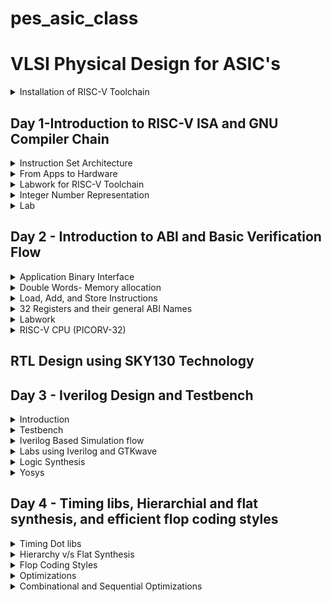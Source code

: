 # pes_asic_class
# VLSI Physical Design for ASIC's
<details>
<summary>Installation of RISC-V Toolchain</summary>

https://github.com/kunalg123/riscv_workshop_collaterals/blob/master/run.sh

- Execute the commands in run.sh
- See that the gcc version on your system is of version 12
If not an error of this kind be found:
![image](https://github.com/ani171/pes_asic_class/assets/97838595/32c1802e-9b05-4248-b3b3-f06a9f6188b7)
```
sudo apt upgrade
sudo apt install build-essential
sudo apt -y install gcc-12 g++-12
sudo update-alternatives --install /usr/bin/gcc gcc /usr/bin/gcc-12 12
sudo update-alternatives --install /usr/bin/g++ g++ /usr/bin/g++-12 12
sudo update-alternatives --config gcc
sudo update-alternatives --config g++
gcc --version; g++ --version
```
The above commands will update your gcc to version 12. To check for successful installation run the below command and the output will be shown as depicted below
```
riscv64-unknown-elf-gcc --version
```
![image](https://github.com/ani171/pes_asic_class/assets/97838595/c7b66c97-cca2-4393-983d-ea63087f87e4)
</details>

## Day 1-Introduction  to RISC-V ISA and GNU Compiler Chain

<details>
<summary>Instruction Set Architecture</summary>
Instruction set architecture or computer architecture is an abstract model of the computer that defines how the CPU is controlled by the software. It acts as an interface between languages like C, C++, Java, and the hardware. The type of instructions depends on the type of hardware.
</details>

<details> 
<summary> From Apps to Hardware </summary>
Application software ---> System software ---> Hardware <br>

- System Software converts application software into binary language
- It has three major parts:
	- Operating system
	- Compiler
	- Assembler
- The operating system acts on small functions present in C, C++, Java, or any other language codes and gives it to the Compiler which in turn generates the .exe file which has all the Instructions. The .exe file is fed into the assembler, which generates the Machine Language code through which hardware can be implemented
	
### Type of Instructions
- Pseudo Instructions
- Base Integer Instructions(RV64I)
- Multiply Extension(RV64M)
- Single and Double precision floating point Extension(RV64F and RV64D)

#### Application Binary Interface
These are the keywords through which programmers can access the registers of RISC-V. They are basically the **System functions** associated with the RISC-V registers
</details>

<details> 
<summary>Labwork for RISC-V Toolchain </summary>
	
Write a program to calculate the sum of numbers from 1 to n
```
#include <stdio.h>
int main(){
  int i,sum=0,n=10;
  for(i=1;i<=n;i++){
    sum=sum+i;
  }
printf("Sum of numbers from 1 to %d is %d",n,sum);
}
```
- To execute the above type in the following commands
```
gcc sum.c
./a.out
```
- To display the code present in the .c file
```
cat sum.c
```
- To compile the C language code using RISC-V Compiler
  1. O1 optimization
```
riscv64-unknown-elf-gcc -O1 -mabi=lb64 -march=rv64i -o sum.o sum.c
```
  2. Ofast optimization
```
riscv64-unknown-elf-gcc -Ofast -mabi=lb64 -march=rv64i -o sum.o sum.c
```
![image](https://github.com/ani171/pes_asic_class/assets/97838595/1435199c-922a-48e0-9bb8-3e160ff67580)
If there is an error found as above, use the following commands and then re-run the compilation command
```
vim ~/.bashrc
export PATH=~/riscv_toolchain/riscv64-unknown-elf-gcc-8.3.0-2019.08.0-x86_64-linux-ubuntu14/bin:$PATH
export PATH=~/riscv_toolchain/riscv64-unknown-elf-gcc-8.3.0-2019.08.0-x86_64-linux-ubuntu14/riscv64-unknown-elf/bin:$PATH
```
- To view the assembly-level code for the C program, which is compiled using RISC-V
```
riscv64-unknown-elf-objdump -d sum.o
riscv64-unknown-elf-objdump -d sum.o | less
```
- Output using O1 Optimization
![image](https://github.com/ani171/pes_asic_class/assets/97838595/2af6308f-5950-4241-bb34-4c366e2148b2)
- Output using Ofast optimization
![image](https://github.com/ani171/pes_asic_class/assets/97838595/a3a17aff-e47a-4db7-ad7a-350895097c8f)

#### Spike stimulation and debugging
```
spike pk sum.o
spike -d pk sum.o
```
The above command is used for debugging
![image](https://github.com/ani171/pes_asic_class/assets/97838595/2750abef-9d28-4641-bab4-f8c1c0d43309)
- Click on ENTER to show the first line and ENTER to show successive lines
- Click on q to quit the debug process
</details>

<details>
<summary>Integer Number Representation</summary>
- Unsigned numbers: are just like integers but they don't have a + or - sign associated with them.<br>
  Range: [0, (2^n)-1 ]<br>
- Signed numbers: These are a set of both positive and negative numbers
  Range : [0, 2^(n-1)-1] to [-1 to 2^(n-1)] <br>
  To represent negative numbers in binary 2's complement methodology is used.
</details>
<details>
	
<summary>Lab</summary>

- Write a C program that shows the maximum and minimum values of "n" bit unsigned numbers
  Considering n=64 here
```
#include <stdio.h>
#include <math.h>
int main(){
  int n=64;
	unsigned long long int max = (unsigned long long int) (pow(2,n) -1);
	unsigned long long int min = (unsigned long long int) (pow(2,n) *(-1));
	printf("Minimum value is %llu\n",min);
	printf("Maximum value is %llu\n",max);
	return 0;
}
```
![image](https://github.com/ani171/pes_asic_class/assets/97838595/c627c451-4da5-4039-aec1-d9cfb5ac89d3)

- Write a C program that shows the maximum and minimum values of "n" bit signed numbers
```
#include <stdio.h>
#include <math.h>

int main(){
	int n=64;
	long long int max = (long long int) (pow(2,n-1) -1);
	long long int min = (long long int) (pow(2,n-1) *(-1));
	printf("Minimum value is %lld\n",min);
	printf("Max value is %lld\n",max);
	return 0;
}
```
![image](https://github.com/ani171/pes_asic_class/assets/97838595/7fad8130-2427-4101-93ed-4d95eba6a14b)
</details>

## Day 2 - Introduction to ABI and Basic Verification Flow

<details>
<summary>Application Binary Interface</summary>
- An Application Binary Interface is the interface between two binary program module programs allowing them to work together. It defines the interface between two software components or systems that are written in different programming languages, compiled by different compilers, or running on different hardware architectures.<br>
- ABI defines how your code is stored inside the library file so that any program using your library can locate the desired function and execute it.
</details>
<details>

<summary>Double Words- Memory allocation</summary>
Architecture can also be divided into two types based on the process of loading memory. Memory can be loaded in two ways <br>
1. Little Endian: Here, the least significant byte is at the lowest memory address, and the most significant byte is at the highest memory address.<br>
2. Big Endian: Here, the most significant byte is at the lowest memory address, and the least significant byte is at the highest memory address.

![image](https://github.com/ani171/pes_asic_class/assets/97838595/2745c597-e8d1-4ff9-8a52-a7001e178130)
</details>
<details>
<summary>Load, Add, and Store Instructions</summary>

- Load Instruction
Considering the instruction ```ld x8,16(x23)```
![image](https://github.com/ani171/pes_asic_class/assets/97838595/775631b4-8e05-4194-ad01-27c17ee5ccda)

  - Here ld represents the loading of double-word
  - x8 is the destination register
  - x23 is the source register which has the base address
  - 16 is the offset which is added to the base address
  - The base address and the offset are added to generate the Physical Address
  - The content of the physical address is accessed and now loaded to the destination register i.e. x8 in here

- Add Instruction
![image](https://github.com/ani171/pes_asic_class/assets/97838595/afc0bd1f-49a2-4d6b-8b4a-77f1770cf20a)
Instruction: ``` add x8,x24,x8```
  - Here add represents a normal adding arithmetic operation
  - x8 is the destination register
  - x24 is the source register 1
  - x8 is the source register 2
</details>
<details>
	
<summary>32 Registers and their general ABI Names</summary>

Through the ABI names, we reserve some of these registers for certain purposes
![image](https://github.com/ani171/pes_asic_class/assets/97838595/3c47998d-33da-4a49-badd-6f3d99dafb29)
</details>
<details>
<summary>Labwork</summary>

Using ABI Function calls (re-writing C program using ASM language)
C program- .c file
```
#include <stdio.h>

extern int load(int x, int y);

int main()
{
  int result = 0;
  int count = 9;
  result = load(0x0, count+1);
  printf("Sum of numbers from 1 to 9 is %d\n", result);
}
```
Assembly file - .s file
```
.section .text
.global load
.type load, @function

load:

add a4, a0, zero
add a2, a0, a1
add a3, a0, zero

loop:

add a4, a3, a4
addi a3, a3, 1
blt a3, a2, loop
add a0, a4, zero
ret
```
Compile the above using
```
riscv64-unknown-elf-gcc -Ofat -mabi=lp64 -march=rv64i -o custom1to9.o custom1to9.c load.S
```
![image](https://github.com/ani171/pes_asic_class/assets/97838595/f2edf713-44dd-49fc-92c8-868112046471)
To get the assembly-level code

```
riscv64-unknown-elf-objdump -d custom1to9.o |less
```
![image](https://github.com/ani171/pes_asic_class/assets/97838595/a3b0636e-e4be-47e1-862b-ee46dffbd770)
</details>
<details>
<summary>RISC-V CPU (PICORV-32)</summary>
	
PicoRV-32 is a size-optimized RISC-V CPU Core that implements the RISC-V RV32IMC Instruction Set.
![image](https://github.com/ani171/pes_asic_class/assets/97838595/d06a8c6d-7546-4cae-b99b-0e137a259294)
![image](https://github.com/ani171/pes_asic_class/assets/97838595/3f26df7d-57bd-4d96-ae8d-b56f851bce32)
</details>

## RTL Design using SKY130 Technology

## Day 3 - Iverilog Design and Testbench
<details>
<summary>Introduction</summary>
- RTL Design is checked for adherence to the spec by simulating the design
- Simulator (Iverlog in here) is a tool used for checking the design ( set of Verilog codes in here)
- Working of Simulator: The Simulator looks for changes in the input signal and evaluates the output. If the input values are changed, only then they are reflected in the changes in output values
</details>
<details>
<summary>Testbench</summary> 
	
- Testbench is an environment used to verify the correctness or soundness of a design or model.
- TestBench does not have any primary inputs or outputs
![image](https://github.com/ani171/pes_asic_class/assets/97838595/726e3f71-c496-464b-9919-841548fe23de)
</details>
<details>
<summary>Iverilog Based Simulation flow</summary>
	
- vcd file: A Value Change Dump file stores all the information about value changes in the simulator
- GTKwave: It is a software, used as a simulation tool to verify the Verilog design code through a testbench.
 	```
	sudo apt install gtkwave
  	```
![image](https://github.com/ani171/pes_asic_class/assets/97838595/c95028f6-66a5-49a6-a165-3a7bdd3310ba)
</details>
<details>
<summary>Labs using Iverilog and GTKwave</summary>
	
```
mkdir VLSI
cd VLSI
git clone https://github.com/kunalg123/sky130RTLDesignAndSynthesisWorkshop.git
```
![image](https://github.com/ani171/pes_asic_class/assets/97838595/ade39e4f-d2ca-447f-9121-0a3d6d4f4dd1)
- The library files are stored in my_lib
- All the Verilog models of the standard cells are present in verilog_model
![image](https://github.com/ani171/pes_asic_class/assets/97838595/c18d9a86-b938-4f9c-a201-9b7c05d570f4)
- verilog_files has all the source files and testbench files of the required standard cells ( has the design files)
- for every file for example good_mux.v file there is a **tb_**good_mux.v file. We can see a one-to-one mapping between the Verilog Design file and it's testbench file
- Load both the design source file and testbench file into the verilog simulator (iverilog in here) `iverilog good_mux.v tb_good_mux.v`.
- An `a.out` file is created.
![image](https://github.com/ani171/pes_asic_class/assets/97838595/5e2251e6-bb07-4790-aa2c-28ff9905ba71)
- On executing this file `./a.out` an VCD file is dumped out of the simulator
- Loading the file into GTKwave using the command `gtkwave tb_good_mux.vcd`
![image](https://github.com/ani171/pes_asic_class/assets/97838595/227e9d60-e736-40b9-ba23-7ca7f51c0845)<br>
![image](https://github.com/ani171/pes_asic_class/assets/97838595/f77735ab-5559-47e7-b96f-d399c9a861e5)
<br>
- For looking into the file structure `gvim tb_good_mux.v -o good_mux.v`

![image](https://github.com/ani171/pes_asic_class/assets/97838595/b7f938c7-7768-43fb-9aee-45a600758255)

</details>
<details>
<summary>Logic Synthesis</summary>
	
- RTL Design: Behavioural representation of the required specification
-  .lib: Collection of logical modules
-  Synthesizer: Tool used for converting RTL to netlist
-  Netlist: Representation of design in the form of standard cells present in .lib
![image](https://github.com/ani171/pes_asic_class/assets/97838595/2150b1cf-e724-42a7-ac34-4879fcc3c298)
<br>
**Need of different flavors of gates**
- Combinational logic (Propagation Delay) determines the maximum speed of operation of the digital logic circuit
- T_clock > T_pd + T_cq + T_setup
- To achieve maximum clock frequency, for better performance the delays should be as minimum as possible. This would mean that only faster cells are sufficient
- But to ensure that there are no hold delay issues, gates are required to work slowly, creating a contractionary requirement
- Therefore, for better performance fast cells are used  while to avoid hold-time delays slow cells are used.
<br>
**Fast Cells v/s Slow Cells**
- Fast Cells
	- Fast cells use wider transistors to enable higher current carrying capacity. This allows for quicker charging and discharging of capacitive loads, resulting in faster signal transitions.
 	- Wider transistors generally consume more power compared to narrower ones due to the increased current flow and larger gate capacitance.
	- While faster cells offer improved performance, they might have larger silicon area requirements due to the increased number of transistors. Additionally, they might be more susceptible to issues like noise and power consumption.

- Slow Cells
	- Slow cells use narrower transistors to reduce power consumption and minimize power dissipation.
	- Narrower transistors consume less power due to their lower current carrying capacity and reduced gate capacitance.
	- While slower cells consume less power, they might operate at lower clock frequencies and have longer signal propagation delays. This can impact their ability to process data quickly.

- The choice between faster and slower cells depends on the specific requirements of the digital logic circuit's application. Designers often need to strike a balance between performance, power consumption, and area constraints.
</details>
<details>
<summary>Yosys</summary>
	
- Yosys is a framework for Verilog RTL Synthesis.
![image](https://github.com/ani171/pes_asic_class/assets/97838595/09ce7b51-d138-40e2-9716-923632c49efc)
<br>

**Installation of Yosys**
```
git clone https://github.com/YosysHQ/yosys.git
cd yosys
sudo apt install make
sudo apt-get update
sudo apt-get install build-essential clang bison flex  libreadline-dev gawk tcl-dev libffi-dev git  graphviz xdot pkg-config python3 libboost-system-dev libboost-python-dev libboost-filesystem-dev zlib1g-dev
make config-gcc
make
sudo make install
```
- To invoke Yosys
```
cd VLSI/sky130RTLDesignAndSynthesisWorkshop/verilog_files
yosys
```
![image](https://github.com/ani171/pes_asic_class/assets/97838595/0ae756d0-5cd1-46b6-8ce6-ee3ee438f4bb)

- To read the library
`read_liberty -lib ../lib/sky130_fd_sc_hd__tt_025C_1v80.lib`
![image](https://github.com/ani171/pes_asic_class/assets/97838595/8e4c9558-68da-469c-a4cf-d3d8d83ea1b5)

- To read the design file
`read_verilog good_mux.v`
![image](https://github.com/ani171/pes_asic_class/assets/97838595/4def5432-1f87-4411-9955-6b88da86c445)

- For synthesizing the module
`synth -top good_mux`
![image](https://github.com/ani171/pes_asic_class/assets/97838595/253347a1-65f9-4889-8e2d-e5ab7c8aa950)

- For realizing the logic in the verilog file
`abc -liberty ../lib/sky130_fd_sc_hd__tt_025C_1v80.lib`
![image](https://github.com/ani171/pes_asic_class/assets/97838595/3d8047da-02ef-4e02-a837-a7e79a434090)
	- Number of input signals, output signals and internal signals can be known through above

- To get the graphical version of the realized logic `show`
	-The mux is completely realised in the form of sky130 library cells.
![image](https://github.com/ani171/pes_asic_class/assets/97838595/32f85e16-8411-46c0-a3ab-d64b2658931a)

- To write netlist
```
write_verilog good_mux_netlist.v
!gvim good_mux_netlist.v
```
![image](https://github.com/ani171/pes_asic_class/assets/97838595/98495445-304b-4f7f-9d30-598f7f1fa380)
<br>
![image](https://github.com/ani171/pes_asic_class/assets/97838595/87cf80a8-b7e4-4fd7-8e50-16237068ebec)

- To get a simplified version
```
write_verilog -noattr good_mux_netlist.v
!gvim good_mux_netlist.v
```
![image](https://github.com/ani171/pes_asic_class/assets/97838595/8a32b3ef-aa6f-4e2e-a29f-2f3658b909f8)
<br>
![image](https://github.com/ani171/pes_asic_class/assets/97838595/4387c026-5906-4dee-b7bd-51c4bf0c3f44)
</details>

## Day 4 - Timing libs, Hierarchial and flat synthesis, and efficient flop coding styles

<details>
<summary>Timing Dot libs</summary>

- .lib files
	- To view the contents of .lib file
 	`gvim ../lib/sky130_fd_sc_hd__tt_025C_1v80.lib`
![image](https://github.com/ani171/pes_asic_class/assets/97838595/c1f769f2-57e7-45ca-9863-6f028774fe6c)
	- .lib files are used in digital circuit design to provide detailed information about the timing, power, and other characteristics of standard cells. 
	- In the first line i.e. library("sky130_fd_sc_hd__tt_025C_1v80")
 		- Libraries can be slow, fast, or typical. Here `tt` stands for typical. The term typical (abbreviated as "tt") refers to the standard or average performance characteristics of a component or circuit under normal operating conditions.
		- `025C` refers to the temperature at which the library's characteristics are specified.
		- `1v80` is a representation of the supply voltage in volts. This voltage level serves as a reference point for understanding the circuit's behavior and performance under that specific operating voltage.
		- `sc` represents standard cells signifies that the library contains standard cell information and characteristics for use in circuit design.
</details>

<details>
<summary>Hierarchy v/s Flat Synthesis</summary>
	
For synthesizing the module we used the command, `synth -top good_mux`. Now to know what type of synthesis is taking place `mutiple_modules.v` module is used.
![image](https://github.com/ani171/pes_asic_class/assets/97838595/1c920aeb-cb77-415c-ae42-eefa2a3c9b0b)
![image](https://github.com/ani171/pes_asic_class/assets/97838595/39fa3e97-3be6-427d-82e1-7a4da0dee4c9)

- There are two sub-modules
	1. AND Gate
	2. OR Gate
- The module `multiple_modules`, is instantiated sub-module 1 and 2
- As per the module, the gate-level logic would be as below
![image](https://github.com/ani171/pes_asic_class/assets/97838595/55e09864-a78c-40f3-9d73-c0924cfe4901)
- But after synthesis
```
yosys
read_liberty -lib ../lib/sky130_fd_sc_hd__tt_025C_1v80.v
read_verilog mutiple_modules.v
synth -top multiple_modules
abc -liberty ../lib/sky130_fd_sc_hd__tt_025C_1v80.lib
show multiple_modules
```
![image](https://github.com/ani171/pes_asic_class/assets/97838595/f5c349d1-06ad-4e9f-90c4-ca277e2f13f9)
![image](https://github.com/ani171/pes_asic_class/assets/97838595/8807189d-1848-41be-a47c-76bf29e67f8e)
- This above synthesized is of hierarchical form
- To get the netlist
```
write_verilog -noattr multiple_modules_hier.v
!gvim multiple_modules_hier.v
```
![image](https://github.com/ani171/pes_asic_class/assets/97838595/baa7f6be-4981-41a6-885f-3eb27e441929)
- A NAND Implementation is seen, here.
<br>
Stacked PMOS Circuits<br>
- Stacked PMOS NOR requires multiple transistors to be stacked vertically, which leads to a more complex manufacturing process. This complexity can result in lower yields and higher manufacturing costs.<br>
- The stacked PMOS architecture tends to occupy more space compared to other memory cell configurations. This larger cell size translates to a lower storage density<br>
- Due to its larger cell size, stacked PMOS NOR flash has a lower bit density, meaning you can store fewer bits in the same area compared to other architectures like NAND<br>
-  PMOS transistors are constructed using a p-type semiconductor for the channel region, and their carrier mobility tends to be lower than that of NMOS transistors, which use an n-type semiconductor for the channel. Due to the lower carrier mobility of PMOS transistors compared to NMOS transistors, stacked PMOS NOR flash memory cells might experience slower switching speeds, contributing to slower overall memory performance and longer access times.<br>

```
write_verilog -noattr multiple_modules_flat.v
!gvim multiple_modules_flat.v
```

![image](https://github.com/ani171/pes_asic_class/assets/97838595/3f303820-31c7-484c-9725-2d80f1529828)

- Directly the AND and OR Gate are instantiated.<br>

##### Hierarchial Synthesis
In hierarchical synthesis, the design is organized into a hierarchy of modules, with each module representing a functional block or sub-component. Each module is synthesized independently, and then these synthesized modules are connected together to form the complete design.<br>
- Advantages<br>
	- Encourages modular design, making it easier to manage and maintain complex designs.<br>
	- Supports the reuse of modules, as synthesized blocks can be used in multiple designs.<br>
	- Enables concurrent development and optimization of different modules.<br>
	- Can help manage complexity and reduce the size of intermediate files.<br>
- Disadvantages<br>
	- Introduces the challenge of correctly integrating modules and ensuring proper connectivity.<br>
	- Some high-level optimizations might be more challenging due to module-level synthesis.<br>

##### Flat Synthesis
In flat synthesis, the entire design is treated as a single, monolithic unit. This means that the entire design hierarchy, including all sub-modules, is flattened into a single-level representation. All optimizations, logic synthesis, and technology mapping are performed on this single-level design.<br>
- Advantages<br>
	- Simplifies the synthesis process, as the entire design is treated as a single unit.<br>
	- Can lead to high-level optimizations across the entire design.<br>
- Disadvantages<br>
	- Can result in large intermediate files and complex optimization problems.<br>
	- Limited ability to reuse common logic structures across different parts of the design.<br>
 	- Can lead to inefficient use of resources if the design is very large and complex.<br>
<br>
In practice, a combination of both flat and hierarchical synthesis is often used. Hierarchical synthesis is employed for managing the complexity of large designs, and then certain modules might be synthesized flat to achieve specific optimizations.
</details>

<details>
<summary>Flop Coding Styles</summary>

- A flip-flop is a bistable multivibrator circuit element that can store one bit of data. It has two stable states and can be used to represent binary information.
	


#### Glitches
Glitches are unwanted and unpredictable transitions in digital circuits that can occur due to variations in signal propagation delays.
- Reasons for Glitches
1.  Different gates have different propagation delays, and these delays can lead to temporary imbalances in signal timing. If inputs to different gates change at slightly different times, it can result in momentary glitches in the output.
2. Signals may take different path lengths to reach different gates. Longer paths can introduce larger propagation delays, potentially causing timing mismatches and glitches.
3. Race conditions occur when two or more signals arrive at a gate at nearly the same time, and the output of the gate depends on which signal arrives first. This can lead to unpredictable temporary output values before the circuit settles into a stable state.

#### Requirement of flops
- Flip-flops are used in sequential circuits to store data and create a controlled timing mechanism. They can help eliminate glitches that may occur in combinational circuits

#### Asynchronous Reset D flip-flop
- The asynchronous reset feature allows the user to reset the flip-flop's state to a specific value, irrespective of the clock signal
- When the reset input is not active i.e. 0, the flip-flop operates as a standard D flip-flop, capturing the value at the D input on the rising edge of the clock.
- When the reset input is active i.e. 1, the flip-flop's output is forced to 0 regardless of the clock or D input.

`!gvim dff_asyncres.v`
![image](https://github.com/ani171/pes_asic_class/assets/97838595/55764322-f506-49c5-a02e-84db09adda94)

Simulation
```
cd vsd/sky130RTLDesignAndSynthesisWorkshop/verilog_files
iverilog dff_asyncres.v tb_dff_asyncres.v
./a.out
gtkwave tb_dff_asyncres.v
```
![image](https://github.com/ani171/pes_asic_class/assets/97838595/76fd7567-c4a4-4fc1-bc13-e1e98caf3559)

Synthesis
```
cd vsd/sky130RTLDesignAndSynthesisWorkshop/verilog_files
yosys
read_liberty -lib ../lib/sky130_fd_sc_hd__tt_025C_1v80.lib
read_verilog dff_asyncres.v
synth -top dff_asyncres
dfflibmap -liberty ../lib/sky130_fd_sc_hd__tt_025C_1v80.lib
abc -liberty ../lib/sky130_fd_sc_hd__tt_025C_1v80.lib
show dff_asyncres
```
![image](https://github.com/ani171/pes_asic_class/assets/97838595/1a6636d6-39e5-4763-887d-f74b70f36eca)

#### Asynchronous Set D flip-flop
- When the set is high, the output of the flip-flop is forced to 1, irrespective of the clock signal.
- When the set is low, the flip-flop operates as a standard D flip-flop, capturing the value at the D input on the rising edge of the clock
`!gvim dff_async_set.v`
![image](https://github.com/ani171/pes_asic_class/assets/97838595/7cd21b5b-4d4f-49ff-8c6c-c6019d6da147)

Simulation
```
cd vsd/sky130RTLDesignAndSynthesisWorkshop/verilog_files
iverilog dff_asyncres_set.v tb_dff_asyncres_set.v
./a.out
gtkwave tb_dff_asyncres_set.v
```
![image](https://github.com/ani171/pes_asic_class/assets/97838595/2e7a8b13-7845-43cb-b406-2f36d0124356)

Synthesis
```
cd vsd/sky130RTLDesignAndSynthesisWorkshop/verilog_files
yosys
read_liberty -lib ../lib/sky130_fd_sc_hd__tt_025C_1v80.lib
read_verilog dff_asyncres_set.v
synth -top dff_asyncres_set
dfflibmap -liberty ../lib/sky130_fd_sc_hd__tt_025C_1v80.lib
abc -liberty ../lib/sky130_fd_sc_hd__tt_025C_1v80.lib
show dff_asyncres_set
```
![image](https://github.com/ani171/pes_asic_class/assets/97838595/43612641-12a4-4de3-b146-86a7deae4a03)

#### Synchronous Reset D flip-flop
- A synchronous reset D flip-flop is a type of flip-flop that includes a reset input that is synchronized with the clock signal. This means that the reset input will only take effect on a specific clock edge, typically the rising or falling edge of the clock.
- During normal operation, when the reset input is not asserted, the flip-flop operates like a standard D flip-flop
- When the reset input is asserted (active), the flip-flop's output is forced to 0
`!gvim dff_syncres.v`
![image](https://github.com/ani171/pes_asic_class/assets/97838595/1ea4756b-dcdc-46e4-a334-a319bac87e19)

Simulation
```
cd vsd/sky130RTLDesignAndSynthesisWorkshop/verilog_files
iverilog dff_asyncres_set.v tb_dff_syncres.v
./a.out
gtkwave tb_dff_syncres.v
```
![image](https://github.com/ani171/pes_asic_class/assets/97838595/b2f29e47-ea44-4fc4-8dd2-3d19b007d47c)

Synthesis
```
cd vsd/sky130RTLDesignAndSynthesisWorkshop/verilog_files
yosys
read_liberty -lib ../lib/sky130_fd_sc_hd__tt_025C_1v80.lib
read_verilog dff_syncres.v
synth -top dff_syncres
dfflibmap -liberty ../lib/sky130_fd_sc_hd__tt_025C_1v80.lib
abc -liberty ../lib/sky130_fd_sc_hd__tt_025C_1v80.lib
show dff_syncres
```
![image](https://github.com/ani171/pes_asic_class/assets/97838595/a9129e69-7c7c-4377-89fa-ed5e0dbf807d)

</details>

<details>
<summary>Optimizations</summary>
1. 
	
`gvim mult_2.v`
![image](https://github.com/ani171/pes_asic_class/assets/97838595/997d5429-4c1c-40d4-80c9-89b1a16f737d)

```
read_liberty -lib ../lib/sky130_fd_sc_hd__tt_025C_1v80.lib
read_verilog mult_2.v
synth -top mult2
```
![image](https://github.com/ani171/pes_asic_class/assets/97838595/13e49f3a-741a-49ec-aa0d-f923b703a11b)

```
abc -liberty ../lib/sky130_fd_sc_hd__tt_025C_1v80.lib
show 
```
![image](https://github.com/ani171/pes_asic_class/assets/97838595/0a31bf4c-b20a-42de-9d39-1dcac5e2dcbd)

```
write_verilog -noattr mul2_netlist.v
!gvim mul2_netlist.v
```
![image](https://github.com/ani171/pes_asic_class/assets/97838595/003a3205-3f1c-4da2-985f-aa233643f613)

2. 
`gvim mult_8.v`
![image](https://github.com/ani171/pes_asic_class/assets/97838595/c2b05990-dec3-40d4-b9cb-758a4192e052)

```
read_liberty -lib ../lib/sky130_fd_sc_hd__tt_025C_1v80.lib
read_verilog mult_2.v
synth -top mult8
```
![image](https://github.com/ani171/pes_asic_class/assets/97838595/c02573ca-b08a-4c45-a217-464a82b893cd)
```
abc -liberty ../lib/sky130_fd_sc_hd__tt_025C_1v80.lib
show 
```
![image](https://github.com/ani171/pes_asic_class/assets/97838595/0f0964a4-4a7a-4657-aefd-0d22c244bcc3)

</details>

<details>
<summary>Combinational and Sequential Optimizations</summary>

</details>

